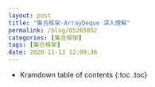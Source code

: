 ```yaml
---
layout: post
title: "集合框架-ArrayDeque 深入理解"
permalink: /blog/05265852
categories: [集合框架]
tags: [集合框架]
date: 2020-11-13 12:09:36
---
```


* Kramdown table of contents
{:toc .toc}
